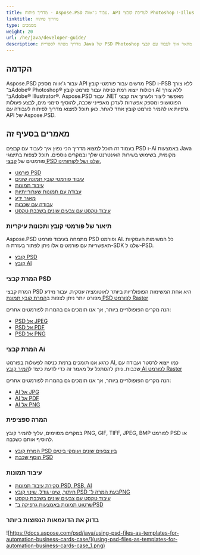 ```yaml
---
title: מדריך פיתוח - Aspose.PSD עבור ג'אווה. API לעריכת קובצי Photoshop ו-Illustrator
linktitle: מדריך פיתוח
type: מסמכים
weight: 20
url: /he/java/developer-guide/
description: מדריך מפתח לספריית Java של PSD Photoshop מתאר איך לעבוד עם קבצי PSD ו-Ai באופן מקומי, דרך שירות האינטרנט שלך או במקרים אחרים.
---
```


## **הקדמה**

Aspose.PSD עבור ג'אווה מספק API מרשים עבור פורמטי קובץ PSD ו-PSB ללא צורך ב־Adobe® Photoshop® ויכולות ייצוא רמת כניסה עבור פורמט קובץ AI ללא צורך ב־Adobe® Illustrator®. Aspose.PSD עבור .NET מאפשר ליצור ולערוך את קבצי הפוטושופ ומספק אפשרות לעדכן מאפייני שכבה, להוסיף סימני מים, לבצע פעולות גרפיות או להמיר פורמט קובץ אחד לאחר.
כאן תוכל למצוא מדריך לפיתוח לעבודה עם API של Aspose.PSD.

## **מאמרים בסעיף זה**

בעמוד זה תוכל למצוא מדריך הכי נפוץ איך לעבוד עם קבצים PSD ו-Ai באמצעות Java מקומית, בשימוש בשירות האינטרנט שלך ובמקרים נוספים. תוכל לצפות בתיצוגי פורמטים של [קבצי PSD שלנו ושל לקוחותינו.](/psd/he/java/showcases/)

- [פורמט PSD](/psd/he/java/psd-format)
- [עיבוד פורמטי קובץ תמונה שונים](/psd/he/java/manipulate-different-image-file-formats/)
- [עיבוד תמונות](/psd/he/java/manipulating-images/)
- [עבודה עם תמונות שערורייתיות](/psd/he/java/working-with-drawing-images/)
- [מאגר ידע](/psd/he/java/knowledge-base/)
- [עבודה עם שכבות](/psd/he/java/working-with-layers/)
- [עיבוד טקסט עם צבעים שונים בשכבת טקסט](/psd/he/java/render-text-with-different-colors-in-text-layer/)

### **תיאור של פורמטי קובץ ותכונות עיקריות**

Aspose.PSD מתמחה בעיבוד פורמט PSD ופורמט AI. כל המשימות העסקיות האפשריות עם פורמטים אלו ניתן לפתור בעזרת ה-SDK שלנו ל-PSD.

- [קובץ PSD](/psd/he/net/psd-file/)
- [קובץ AI](/psd/he/net/ai-adobe-illustrator-format/)

### **המרת קבצי PSD**

המרת קבצי PSD היא אחת המשימות הפופולריות ביותר לאוטומציה עסקית. עבור מידע מפורט יותר ניתן לצפות ב[המרת קובץ תמונת PSD לפורמט Raster](/psd/he/java/converting-psd-image-to-raster-format/)

הנה מקרים הפופולריים ביותר, אך אנו תומכים גם בהמרות לפורמטים אחרים:

- [PSD אל JPEG](/psd/he/java/convert/psd-to-jpg/)
- [PSD אל PDF](/psd/he/java/convert/psd-to-pdf/)
- [PSD אל PNG](/psd/he/java/convert/psd-to-png/)

### **המרת קבצי Ai**

כרגע אנו תומכים ברמת כניסה לפעולות בפורמט AI, כמו ייצוא לרסטר ועבודה עם שכבות. ניתן להסתכל על מאמר זה כדי לדעת כיצד ל[המיר קובץ Ai לפורמט Raster](/psd/he/java/ai-file-manipulation/)

הנה מקרים הפופולריים ביותר, אך אנו תומכים גם בהמרות לפורמטים אחרים:

- [AI אל JPG](/psd/he/java/convert/ai-to-jpg/)
- [AI אל PDF](/psd/he/java/convert/ai-to-pdf/)
- [AI אל PNG](/psd/he/java/convert/ai-to-png/)

### **המרה ספציפית**

במקרים מסוימים, עליך להמיר קובץ PNG, GIF, TIFF, JPEG, BMP לפורמט PSD או להוסיף אותם כשכבה.

- [המרת קובץ PSD בין צבעים שונים ועומקי ביטים](/psd/he/java/bit-depth-color-mode-convert/)
- [הוסף שכבת PSD](/psd/he/java/add-layer-from-file-for-editing/)

### **עיבוד תמונות**

- [סקירת עיבוד תמונות PSD, PSB, AI](/psd/he/java/update-psd-psb-files-with-java/)
- [חיתוך, שינוי גודל, שינוי קובץ PSD בעת המרה ל־PNG](/psd/he/java/psd-layer-manipulation/)
- [עיבוד טקסט עם צבעים שונים בשכבת טקסט](/psd/he/java/working-with-drawing-images/)
- [שרטוט תמונות באמצעות גרפיקה ב־PSD](/psd/he/java/graphics-api/) 

### **בדוק את הדוגמאות הנפוצות ביותר**

![https://docs.aspose.com/psd/java/using-psd-files-as-templates-for-automation-business-cards-case/](using-psd-files-as-templates-for-automation-business-cards-case_1.png)

